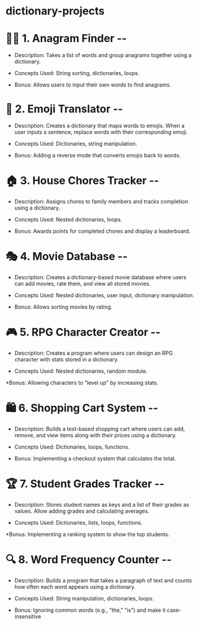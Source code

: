 # dictionary-projects

# 🕵️‍♂️ 1. Anagram Finder --

- Description: Takes a list of words and group anagrams together using a dictionary.

- Concepts Used: String sorting, dictionaries, loops.

- Bonus: Allows users to input their own words to find anagrams.

# 🎲 2. Emoji Translator --

- Description: Creates a dictionary that maps words to emojis. When a user inputs a sentence, replace words with their corresponding emoji.

- Concepts Used: Dictionaries, string manipulation.

- Bonus: Adding a reverse mode that converts emojis back to words.

# 🏠 3. House Chores Tracker --

- Description: Assigns chores to family members and tracks completion using a dictionary.

- Concepts Used: Nested dictionaries, loops.

- Bonus: Awards points for completed chores and display a leaderboard.

# 🎭 4. Movie Database --

- Description: Creates a dictionary-based movie database where users can add movies, rate them, and view all stored movies.

- Concepts Used: Nested dictionaries, user input, dictionary manipulation.

- Bonus: Allows sorting movies by rating.

# 🎮 5. RPG Character Creator --

- Description: Creates a program where users can design an RPG character with stats stored in a dictionary.

- Concepts Used: Nested dictionaries, random module.

\*Bonus: Allowing characters to "level up" by increasing stats.

# 🛍 6. Shopping Cart System --

- Description: Builds a text-based shopping cart where users can add, remove, and view items along with their prices using a dictionary.

- Concepts Used: Dictionaries, loops, functions.

- Bonus: Implementing a checkout system that calculates the total.

# 🏆 7. Student Grades Tracker --

- Description: Stores student names as keys and a list of their grades as values. Allow adding grades and calculating averages.

- Concepts Used: Dictionaries, lists, loops, functions.

\*Bonus: Implementing a ranking system to show the top students.

# 🔍 8. Word Frequency Counter --

- Description: Builds a program that takes a paragraph of text and counts how often each word appears using a dictionary.

- Concepts Used: String manipulation, dictionaries, loops.

- Bonus: Ignoring common words (e.g., "the," "is") and make it case-insensitive
